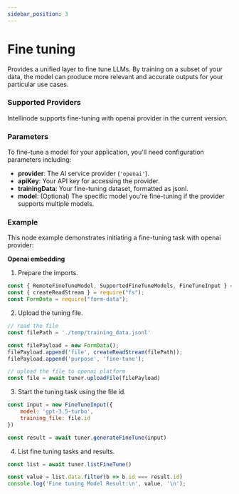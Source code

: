```yaml
---
sidebar_position: 3
---
```

# Fine tuning

Provides a unified layer to fine tune LLMs. By training on a subset of your data, the model can produce more relevant and accurate outputs for your particular use cases.

### Supported Providers

Intellinode supports fine-tuning with openai provider in the current version.

### Parameters

To fine-tune a model for your application, you'll need configuration parameters including:

- **provider**: The AI service provider (`'openai'`).
- **apiKey**: Your API key for accessing the provider.
- **trainingData**: Your fine-tuning dataset, formatted as jsonl.
- **model**: (Optional) The specific model you're fine-tuning if the provider supports multiple models.

### Example

This node example demonstrates initiating a fine-tuning task with openai provider:

**Openai embedding**
1. Prepare the imports.
```javascript
const { RemoteFineTuneModel, SupportedFineTuneModels, FineTuneInput } = require('intellinode');
const { createReadStream } = require("fs");
const FormData = require("form-data");

```

2. Upload the tuning file.

```javascript
// read the file
const filePath = './temp/training_data.jsonl'

const filePayload = new FormData();
filePayload.append('file', createReadStream(filePath));
filePayload.append('purpose', 'fine-tune');

// upload the file to openai platform
const file = await tuner.uploadFile(filePayload)
```

3. Start the tuning task using the file id.

```javascript
const input = new FineTuneInput({
    model: 'gpt-3.5-turbo',
    training_file: file.id
})

const result = await tuner.generateFineTune(input)
```
4. List fine tuning tasks and results. 
```javascript
const list = await tuner.listFineTune()

const value = list.data.filter(b => b.id === result.id)
console.log('Fine tuning Model Result:\n', value, '\n');
```
